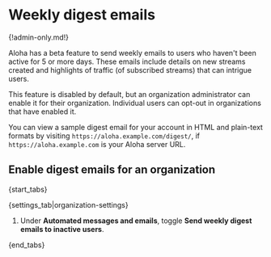 # Weekly digest emails

{!admin-only.md!}

Aloha has a beta feature to send weekly emails to users who haven't
been active for 5 or more days.  These emails include details on new
streams created and highlights of traffic (of subscribed streams) that
can intrigue users.

This feature is disabled by default, but an organization administrator
can enable it for their organization.  Individual users can opt-out in
organizations that have enabled it.

You can view a sample digest email for your account in HTML and
plain-text formats by visiting `https://aloha.example.com/digest/`,
if `https://aloha.example.com` is your Aloha server URL.

## Enable digest emails for an organization

{start_tabs}

{settings_tab|organization-settings}

1. Under **Automated messages and emails**, toggle
   **Send weekly digest emails to inactive users**.

{end_tabs}
